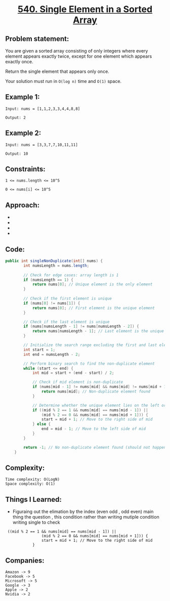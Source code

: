 <h1 align="center"><a href="540. Single Element in a Sorted Array" target="_blank">540. Single Element in a Sorted Array</a></h1>

## Problem statement:
You are given a sorted array consisting of only integers where every element appears exactly twice, except for one element which appears exactly once.

Return the single element that appears only once.

Your solution must run in `O(log n)` time and `O(1)` space.


## Example 1:

```
Input: nums = [1,1,2,3,3,4,4,8,8]

Output: 2
```

## Example 2:

```
Input: nums = [3,3,7,7,10,11,11]

Output: 10
```


## Constraints:

```
1 <= nums.length <= 10^5

0 <= nums[i] <= 10^5
```


 

## Approach:

- 
  
- 
  
-
  
- 



## Code: 

```java
public int singleNonDuplicate(int[] nums) {
        int numsLength = nums.length;
        
        // Check for edge cases: array length is 1
        if (numsLength == 1) {
            return nums[0]; // Unique element is the only element
        }
        
        // Check if the first element is unique
        if (nums[0] != nums[1]) {
            return nums[0]; // First element is the unique element
        }

        // Check if the last element is unique
        if (nums[numsLength - 1] != nums[numsLength - 2]) {
            return nums[numsLength - 1]; // Last element is the unique element
        }   

        // Initialize the search range excluding the first and last elements
        int start = 1;
        int end = numsLength - 2;

        // Perform binary search to find the non-duplicate element
        while (start <= end) {  
            int mid = start + (end - start) / 2;

            // Check if mid element is non-duplicate
            if (nums[mid - 1] != nums[mid] && nums[mid] != nums[mid + 1]) {
                return nums[mid]; // Non-duplicate element found
            }

            // Determine whether the unique element lies on the left or right side of mid
            if ((mid % 2 == 1 && nums[mid] == nums[mid - 1]) || 
                (mid % 2 == 0 && nums[mid] == nums[mid + 1])) {
                start = mid + 1; // Move to the right side of mid
            } else {
                end = mid - 1; // Move to the left side of mid
            }
        }

        return -1; // No non-duplicate element found (should not happen)
    }
```







## Complexity:

```
Time complexity: O(LogN)
Space complexity: O(1)
```

## Things I Learned:

- Figuraing out the elimation by the index (even odd , odd even) main thing the question , this condition rather than writing mutiple condition writing single to check
```
 ((mid % 2 == 1 && nums[mid] == nums[mid - 1]) || 
                (mid % 2 == 0 && nums[mid] == nums[mid + 1])) {
                start = mid + 1; // Move to the right side of mid
            }
```


## Companies:

```
Amazon -> 9
Facebook -> 5
Microsoft -> 5
Google -> 3
Apple -> 2
Nvidia -> 2
```





